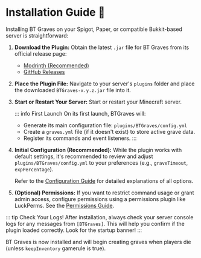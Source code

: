 # Installation Guide 🚀

Installing BT Graves on your Spigot, Paper, or compatible Bukkit-based server is straightforward:

1.  **Download the Plugin:**
    Obtain the latest `.jar` file for BT Graves from its official release page:
    *   [Modrinth (Recommended)](https://modrinth.com/plugin/bt-graves)
    *   [GitHub Releases](https://github.com/BT-Pluginz/GravePlugin/releases) <!-- Adjust if this is not the correct repo -->

2.  **Place the Plugin File:**
    Navigate to your server's `plugins` folder and place the downloaded `BTGraves-x.y.z.jar` file into it.

3.  **Start or Restart Your Server:**
    Start or restart your Minecraft server.

    ::: info First Launch
    On its first launch, BTGraves will:
    *   Generate its main configuration file: `plugins/BTGraves/config.yml`
    *   Create a `graves.yml` file (if it doesn't exist) to store active grave data.
    *   Register its commands and event listeners.
    :::

4.  **Initial Configuration (Recommended):**
    While the plugin works with default settings, it's recommended to review and adjust `plugins/BTGraves/config.yml` to your preferences (e.g., `graveTimeout`, `expPercentage`).

    Refer to the [Configuration Guide](./configuration.md) for detailed explanations of all options.

5.  **(Optional) Permissions:**
    If you want to restrict command usage or grant admin access, configure permissions using a permissions plugin like LuckPerms. See the [Permissions Guide](./permissions.md).

::: tip Check Your Logs!
After installation, always check your server console logs for any messages from `[BTGraves]`. This will help you confirm if the plugin loaded correctly. Look for the startup banner!
:::

BT Graves is now installed and will begin creating graves when players die (unless `keepInventory` gamerule is true).
